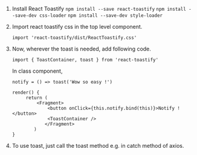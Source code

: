 

1. Install React Toastify
   `npm install --save react-toastify`
`npm install --save-dev css-loader`
   `npm install --save-dev style-loader`

2. Import react toastify css in the top level component.

   ```react
   import 'react-toastify/dist/ReactToastify.css'
   ```

3. Now, wherever the toast is needed, add following code.

   ```react
   import { ToastContainer, toast } from 'react-toastify'
   ```

   In class component,

   ```react
   notify = () => toast('Wow so easy !')
   
   render() {
   		return (
   			<Fragment>
   				<button onClick={this.notify.bind(this)}>Notify !</button>
   				<ToastContainer />
               </Fragment>
           )
   }
   ```

4. To use toast, just call the toast method e.g. in catch method of axios.
   
